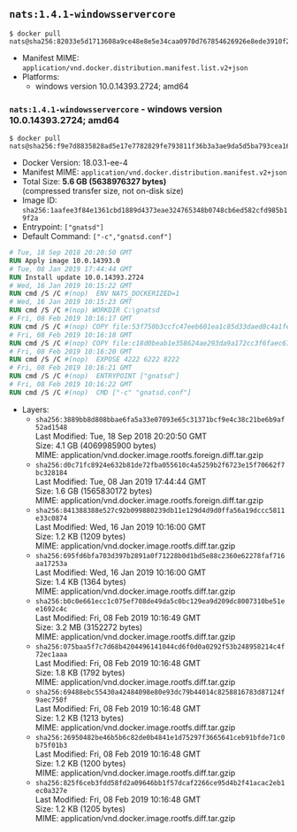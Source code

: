 ## `nats:1.4.1-windowsservercore`

```console
$ docker pull nats@sha256:82033e5d1713608a9ce48e8e5e34caa0970d767854626926e8ede3910f2737a7
```

-	Manifest MIME: `application/vnd.docker.distribution.manifest.list.v2+json`
-	Platforms:
	-	windows version 10.0.14393.2724; amd64

### `nats:1.4.1-windowsservercore` - windows version 10.0.14393.2724; amd64

```console
$ docker pull nats@sha256:f9e7d8835828ad5e17e7782829fe793811f36b3a3ae9da5d5ba793cea16d3acf
```

-	Docker Version: 18.03.1-ee-4
-	Manifest MIME: `application/vnd.docker.distribution.manifest.v2+json`
-	Total Size: **5.6 GB (5638976327 bytes)**  
	(compressed transfer size, not on-disk size)
-	Image ID: `sha256:1aafee3f84e1361cbd1889d4373eae324765348b0748cb6ed582cfd985b19f2a`
-	Entrypoint: `["gnatsd"]`
-	Default Command: `["-c","gnatsd.conf"]`

```dockerfile
# Tue, 18 Sep 2018 20:20:50 GMT
RUN Apply image 10.0.14393.0
# Tue, 08 Jan 2019 17:44:44 GMT
RUN Install update 10.0.14393.2724
# Wed, 16 Jan 2019 10:15:22 GMT
RUN cmd /S /C #(nop)  ENV NATS_DOCKERIZED=1
# Wed, 16 Jan 2019 10:15:23 GMT
RUN cmd /S /C #(nop) WORKDIR C:\gnatsd
# Fri, 08 Feb 2019 10:16:17 GMT
RUN cmd /S /C #(nop) COPY file:53f750b3ccfc47eeb601ea1c85d33daed8c4a1fed329eb9ac24f35afd83e258a in gnatsd.exe 
# Fri, 08 Feb 2019 10:16:18 GMT
RUN cmd /S /C #(nop) COPY file:c18d0beab1e358624ae293da9a172cc3f6faec67511d07bbd10d05b130d14c90 in gnatsd.conf 
# Fri, 08 Feb 2019 10:16:20 GMT
RUN cmd /S /C #(nop)  EXPOSE 4222 6222 8222
# Fri, 08 Feb 2019 10:16:21 GMT
RUN cmd /S /C #(nop)  ENTRYPOINT ["gnatsd"]
# Fri, 08 Feb 2019 10:16:22 GMT
RUN cmd /S /C #(nop)  CMD ["-c" "gnatsd.conf"]
```

-	Layers:
	-	`sha256:3889bb8d808bbae6fa5a33e07093e65c31371bcf9e4c38c21be6b9af52ad1548`  
		Last Modified: Tue, 18 Sep 2018 20:20:50 GMT  
		Size: 4.1 GB (4069985900 bytes)  
		MIME: application/vnd.docker.image.rootfs.foreign.diff.tar.gzip
	-	`sha256:d0c71fc8924e632b81de72fba055610c4a5259b2f6723e15f70662f7bc328184`  
		Last Modified: Tue, 08 Jan 2019 17:44:44 GMT  
		Size: 1.6 GB (1565830172 bytes)  
		MIME: application/vnd.docker.image.rootfs.foreign.diff.tar.gzip
	-	`sha256:841388388e527c92b099880239db11e129d4d9d0ffa56a19dccc5811e33c0874`  
		Last Modified: Wed, 16 Jan 2019 10:16:00 GMT  
		Size: 1.2 KB (1209 bytes)  
		MIME: application/vnd.docker.image.rootfs.diff.tar.gzip
	-	`sha256:695fd6bfa703d397b2891a0f71228b0d1bd5e88c2360e62278faf716aa17253a`  
		Last Modified: Wed, 16 Jan 2019 10:16:00 GMT  
		Size: 1.4 KB (1364 bytes)  
		MIME: application/vnd.docker.image.rootfs.diff.tar.gzip
	-	`sha256:b0c0e661ecc1c075ef708de49da5c0bc129ea9d209dc8007310be51ee1692c4c`  
		Last Modified: Fri, 08 Feb 2019 10:16:49 GMT  
		Size: 3.2 MB (3152272 bytes)  
		MIME: application/vnd.docker.image.rootfs.diff.tar.gzip
	-	`sha256:075baa5f7c7d68b4204496141044cd6f0d0a0292f53b248958214c4f72ec1aaa`  
		Last Modified: Fri, 08 Feb 2019 10:16:48 GMT  
		Size: 1.8 KB (1792 bytes)  
		MIME: application/vnd.docker.image.rootfs.diff.tar.gzip
	-	`sha256:69488ebc55430a42484098e80e93dc79b44014c8258816783d87124f9aec750f`  
		Last Modified: Fri, 08 Feb 2019 10:16:48 GMT  
		Size: 1.2 KB (1213 bytes)  
		MIME: application/vnd.docker.image.rootfs.diff.tar.gzip
	-	`sha256:26950482be46b5b6c82de0b4841e1d75297f3665641ceb91bfde71c0b75f01b3`  
		Last Modified: Fri, 08 Feb 2019 10:16:48 GMT  
		Size: 1.2 KB (1200 bytes)  
		MIME: application/vnd.docker.image.rootfs.diff.tar.gzip
	-	`sha256:825f6ceb3fdd58fd2a09646bb1f57dcaf2266ce95d4b2f41acac2eb1ec0a327e`  
		Last Modified: Fri, 08 Feb 2019 10:16:48 GMT  
		Size: 1.2 KB (1205 bytes)  
		MIME: application/vnd.docker.image.rootfs.diff.tar.gzip
